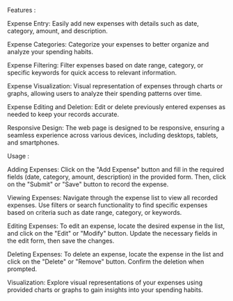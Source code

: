 Features : 

Expense Entry: Easily add new expenses with details such as date, category, amount, and description.

Expense Categories: Categorize your expenses to better organize and analyze your spending habits.

Expense Filtering: Filter expenses based on date range, category, or specific keywords for quick access to relevant information.

Expense Visualization: Visual representation of expenses through charts or graphs, allowing users to analyze their spending patterns 
over time.

Expense Editing and Deletion: Edit or delete previously entered expenses as needed to keep your records accurate.

Responsive Design: The web page is designed to be responsive, ensuring a seamless experience across various devices, including desktops, tablets, and smartphones.

Usage :

Adding Expenses: Click on the "Add Expense" button and fill in the required fields (date, category, amount, description) in the provided form. Then, click on the "Submit" or "Save" button to record the expense.


Viewing Expenses: Navigate through the expense list to view all recorded expenses. Use filters or search functionality to find specific expenses based on criteria such as date range, category, or keywords.


Editing Expenses: To edit an expense, locate the desired expense in the list, and click on the "Edit" or "Modify" button. Update the necessary fields in the edit form, then save the changes.


Deleting Expenses: To delete an expense, locate the expense in the list and click on the "Delete" or "Remove" button. Confirm the deletion when prompted.


Visualization: Explore visual representations of your expenses using provided charts or graphs to gain insights into your spending habits.
